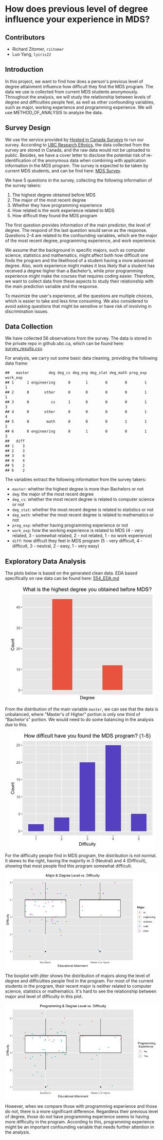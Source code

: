 How does previous level of degree influence your experience in MDS?
================

Contributors
------------

-   Richard Zitomer, `rzitomer`
-   Luo Yang, `lyiris22`

Introduction
------------

In this project, we want to find how does a person's previous level of degree attainment influence how difficult they find the MDS program. The data we use is collected from current MDS students anonymously. Throughout the analysis, we will study the relationship between levels of degree and difficulties people feel, as well as other confounding variables, such as major, working experience and programming experience. We will use METHOD\_OF\_ANALYSIS to analyze the data.

Survey Design
-------------

We use the service provided by [Hosted in Canada Surveys](https://www.hostedincanadasurveys.ca) to run our survey. According to [UBC Research Ethnics](https://ethics.research.ubc.ca/sites/ore.ubc.ca/files/documents/Online_Survey-GN.pdf), the data collected from the survey are stored in Canada, and the raw data would not be uploaded to public. Besides, we have a cover letter to disclose the potential risk of re-identification of the anonymous data when combining with application information in the MDS program. The survey is expected to be taken by current MDS students, and can be find here: [MDS Survey](https://trial.hostedincanadasurveys.ca/index.php/689877).

We have 5 questions in the survey, collecting the following information of the survey takers:

1.  The highest degree obtained before MDS
2.  The major of the most recent degree
3.  Whether they have programming experience
4.  How related is the work experience related to MDS
5.  How difficult they found the MDS program

The first question provides information of the main predictor, the level of degree. The respond of the last question would serve as the response. Questions 2-4 are related to the confounding variables, which are the major of the most recent degree, programming experience, and work experience.

We assume that the background in specific majors, such as computer science, statistics and mathematics, might affect both how difficult one finds the program and the likelihood of a student having a more advanced degree. Also, work experience might makes it less likely that a student has received a degree higher than a Bachelor’s, while prior programming experience might make the courses that requires coding easier. Therefore, we want to collect data from these aspects to study their relationship with the main prediction variable and the response.

To maximize the user's experience, all the questions are multiple choices, which is easier to take and less time consuming. We also considered to avoid asking questions that might be sensitive or have risk of involving in discrimination issues.

Data Collection
---------------

We have collected 56 observations from the survey. The data is stored in the private repo in github.ubc.ca, which can be found here: [survey\_results.csv](https://github.ubc.ca/MDS-2018-19/554_survey_results_rz_iy/blob/master/survey_results.csv).

For analysis, we carry out some basic data cleaning, providing the following data frame:

    ##   master         deg deg_cs deg_eng deg_stat deg_math prog_exp work_exp
    ## 1      1 engineering      0       1        0        0        1        1
    ## 2      0       other      0       0        0        0        1        1
    ## 3      0          cs      1       0        0        0        1        3
    ## 4      0       other      0       0        0        0        1        4
    ## 5      0        math      0       0        0        1        1        2
    ## 6      0 engineering      0       1        0        0        1        3
    ##   diff
    ## 1    3
    ## 2    3
    ## 3    4
    ## 4    4
    ## 5    2
    ## 6    2

The variables extract the following information from the survey takers:

-   `master`: whether the highest degree is more than Bachelors or not
-   `deg`: the major of the most recent degree
-   `deg_cs`: whether the most recent degree is related to computer science or not
-   `deg_stat`: whether the most recent degree is related to statistics or not
-   `deg_math`: whether the most recent degree is related to mathematics or not
-   `prog_exp`: whether having programming experience or not
-   `work_exp`: how the working experience is related to MDS (4 - very related, 3 - somewhat related, 2 - not related, 1 - no work experience)
-   `diff`: how diffcult they feel in MDS program (5 - very difficult, 4 - difficult, 3 - neutral, 2 - easy, 1 - very easy)

Exploratory Data Analysis
-------------------------

The plots below is based on the generated clean data. EDA based specifically on raw data can be found here: [554\_EDA.md](https://github.com/UBC-MDS/554_Survey/blob/master/docs/554_EDA.md)

<img src="Report_files/figure-markdown_github/EDA master-1.png" style="display: block; margin: auto;" />

From the distribution of the main variable `master`, we can see that the data is unbalanced, where "Master's of Higher" portion is only one third of "Bachelor's" portion. We would need to do some balancing in the analysis due to this.

<img src="Report_files/figure-markdown_github/EDA difficulty-1.png" style="display: block; margin: auto;" />

For the difficulty people find in MDS program, the distribution is not normal. It skews to the right, having the majority in 3 (Neutral) and 4 (Difficult), showing that most people find this program somewhat difficult.

<img src="Report_files/figure-markdown_github/EDA majors-1.png" style="display: block; margin: auto;" />

The boxplot with jitter shows the distribution of majors along the level of degree and difficulties people find in the program. For most of the current students in the program, their recent major is neither related to computer science, statistics or mathematics. It's hard to see the relationship between major and level of difficulty in this plot.

<img src="Report_files/figure-markdown_github/EDA programming experience-1.png" style="display: block; margin: auto;" />

However, when we compare those with programming experience and those do not, there is a more significant difference. Regardless their previous level of degree, those do not have programming experience seems to having more difficulty in the program. According to this, programming experience might be an important confounding variable that needs further attention in the analysis.
